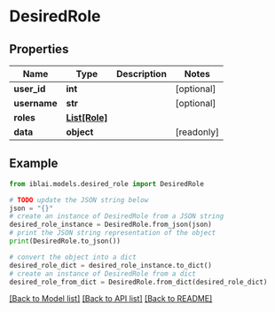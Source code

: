 # DesiredRole


## Properties

Name | Type | Description | Notes
------------ | ------------- | ------------- | -------------
**user_id** | **int** |  | [optional] 
**username** | **str** |  | [optional] 
**roles** | [**List[Role]**](Role.md) |  | 
**data** | **object** |  | [readonly] 

## Example

```python
from iblai.models.desired_role import DesiredRole

# TODO update the JSON string below
json = "{}"
# create an instance of DesiredRole from a JSON string
desired_role_instance = DesiredRole.from_json(json)
# print the JSON string representation of the object
print(DesiredRole.to_json())

# convert the object into a dict
desired_role_dict = desired_role_instance.to_dict()
# create an instance of DesiredRole from a dict
desired_role_from_dict = DesiredRole.from_dict(desired_role_dict)
```
[[Back to Model list]](../README.md#documentation-for-models) [[Back to API list]](../README.md#documentation-for-api-endpoints) [[Back to README]](../README.md)


